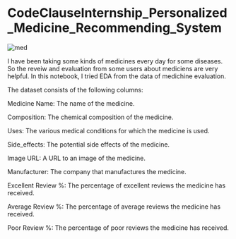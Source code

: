 # CodeClauseInternship_Personalized_Medicine_Recommending_System
![med](https://github.com/Prabhoda/CodeClauseInternship_Personalized_Medicine_Recommending_System/assets/103125935/61045932-07c3-475c-bae0-166782a22ea4)


I have been taking some kinds of medicines every day for some diseases. So the reveiw and evaluation from some users about mediciens are very helpful. In this notebook, I tried EDA from the data of medichine evaluation.

The dataset consists of the following columns:

Medicine Name: The name of the medicine.

Composition: The chemical composition of the medicine.

Uses: The various medical conditions for which the medicine is used.

Side_effects: The potential side effects of the medicine.

Image URL: A URL to an image of the medicine.

Manufacturer: The company that manufactures the medicine.

Excellent Review %: The percentage of excellent reviews the medicine has received.

Average Review %: The percentage of average reviews the medicine has received.

Poor Review %: The percentage of poor reviews the medicine has received.
